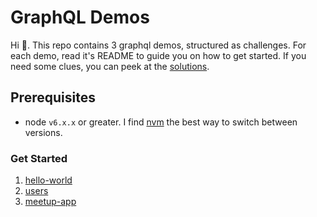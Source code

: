 # GraphQL Demos

Hi 👋. This repo contains 3 graphql demos, structured as challenges. For each demo, read it's README to guide you on how to get started. If you need some clues, you can peek at the [solutions](https://github.com/bmullan91/graphql-demos/tree/master/solutions).

## Prerequisites

- node `v6.x.x` or greater. I find [nvm](https://github.com/creationix/nvm) the best way to switch between versions.

### Get Started

1. [hello-world](https://github.com/bmullan91/graphql-demos/tree/master/hello-world)
2. [users](https://github.com/bmullan91/graphql-demos/tree/master/users)
3. [meetup-app](https://github.com/bmullan91/graphql-demos/tree/master/meetup-app)
